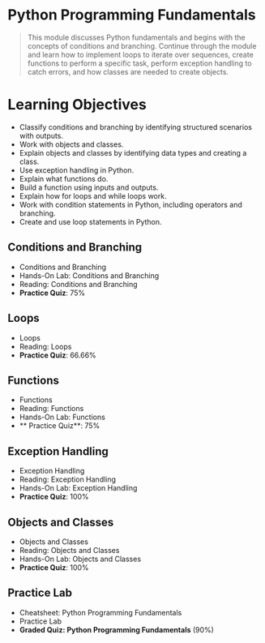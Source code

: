 # Python Programming Fundamentals
> This module discusses Python fundamentals and begins with the concepts of conditions and branching. Continue through the module and learn how to implement loops to iterate over sequences, create functions to perform a specific task, perform exception handling to catch errors, and how classes are needed to create objects.
# Learning Objectives
- Classify conditions and branching by identifying structured scenarios with outputs.
- Work with objects and classes.
- Explain objects and classes by identifying data types and creating a class.
- Use exception handling in Python.
- Explain what functions do.
- Build a function using inputs and outputs.
- Explain how for loops and while loops work.
- Work with condition statements in Python, including operators and branching.
- Create and use loop statements in Python.
## Conditions and Branching
- Conditions and Branching
- Hands-On Lab: Conditions and Branching
- Reading: Conditions and Branching
- **Practice Quiz**: 75%
## Loops
- Loops
- Reading: Loops
- **Practice Quiz**: 66.66%
## Functions
- Functions
- Reading: Functions
- Hands-On Lab: Functions
- ** Practice Quiz**: 75%
## Exception Handling
- Exception Handling
- Reading: Exception Handling
- Hands-On Lab: Exception Handling
- **Practice Quiz**: 100%
## Objects and Classes
- Objects and Classes
- Reading: Objects and Classes
- Hands-On Lab: Objects and Classes
- **Practice Quiz**: 100%
## Practice Lab
- Cheatsheet: Python Programming Fundamentals
- Practice Lab
- **Graded Quiz: Python Programming Fundamentals** (90%)
